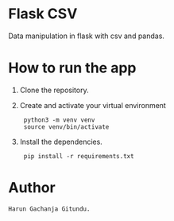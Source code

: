 # Flask CSV

Data manipulation in flask with csv and pandas.

# How to run the app

1. Clone the repository.
2. Create and activate your virtual environment

        python3 -m venv venv
        source venv/bin/activate

3. Install the dependencies.

        pip install -r requirements.txt

# Author

    Harun Gachanja Gitundu.